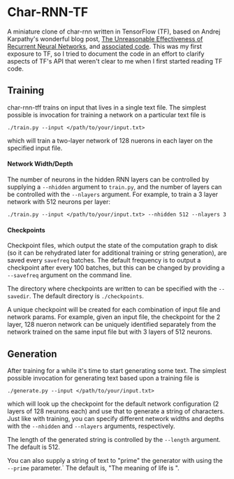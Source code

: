 # Char-RNN-TF

A miniature clone of char-rnn written in TensorFlow (TF), based on Andrej Karpathy's wonderful blog post, [The Unreasonable Effectiveness of Recurrent Neural Networks](http://karpathy.github.io/2015/05/21/rnn-effectiveness/), and [associated code](https://github.com/karpathy/char-rnn).  This was my first exposure to TF, so I tried to document the code in an effort to clarify aspects of TF's API that weren't clear to me when I first started reading TF code.

## Training

char-rnn-tff trains on input that lives in a single text file.  The simplest possible is invocation for training a network on a particular text file is
```
./train.py --input </path/to/your/input.txt>
```
which will train a two-layer network of 128 nuerons in each layer on the specified input file.

#### Network Width/Depth

The number of neurons in the hidden RNN layers can be controlled by supplying a `--nhidden` argument to `train.py`, and the number of layers can be controlled with the `--nlayers` argument.  For example, to train a 3 layer network with 512 neurons per layer:
```
./train.py --input </path/to/your/input.txt> --nhidden 512 --nlayers 3
```

#### Checkpoints

Checkpoint files, which output the state of the computation graph to disk (so it can be rehydrated later for additional training or string generation), are saved every `savefreq` batches.  The default frequency is to output a checkpoint after every 100 batches, but this can be changed by providing a `--savefreq` argument on the command line.  

The directory where checkpoints are written to can be specified with the `--savedir`.  The default directory is `./checkpoints`.

A unique checkpoint will be created for each combination of input file and network params.  For example, given an input file, the checkpoint for the 2 layer, 128 nueron network can be uniquely identified separately from the network trained on the same input file but with 3 layers of 512 neurons.

## Generation

After training for a while it's time to start generating some text.  The simplest possible invocation for generating text based upon a training file is
```
./generate.py --input </path/to/your/input.txt>
```
which will look up the checkpoint for the default network configuration (2 layers of 128 neurons each) and use that to generate a string of characters.  Just like with training, you can specify different network widths and depths with the `--nhidden` and `--nlayers` arguments, respectively.

The length of the generated string is controlled by the `--length` argument.  The default is 512.

You can also supply a string of text to "prime" the generator with using the `--prime` parameter.`  The default is, "The meaning of life is ".

